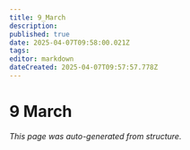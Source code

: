 ```yaml
---
title: 9_March
description: 
published: true
date: 2025-04-07T09:58:00.021Z
tags: 
editor: markdown
dateCreated: 2025-04-07T09:57:57.778Z
---
```


# 9 March

*This page was auto-generated from structure.*